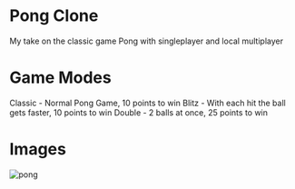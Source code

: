 # Pong Clone

My take on the classic game Pong with singleplayer and local multiplayer


# Game Modes
Classic - Normal Pong Game, 10 points to win
Blitz - With each hit the ball gets faster, 10 points to win
Double - 2 balls at once, 25 points to win

# Images
![pong](https://user-images.githubusercontent.com/61069716/157793165-675457b9-ec77-40c8-a8ea-83e2c0841cf4.png)
